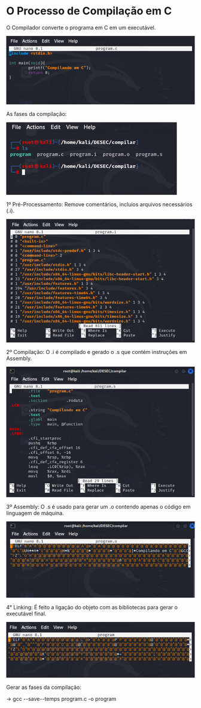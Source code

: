 # O Processo de Compilação em C

O Compilador converte o programa em C em um executável. 

![program.c.png](program.c.png)

As fases da compilação:

![alt text](fases.png)

1º Pré-Processamento: Remove comentários, incluios arquivos necessários (.i).

![program.i.png](program.i.png)

2º Compilação: O .i é compilado e gerado o .s que contém instruções em Assembly.

![program.i.png](program.s.png)

3º Assembly: O .s é usado para gerar um .o contendo apenas o código em linguagem de máquina.

![program.i.png](program.o.png)

4° Linking: É feito a ligação do objeto com as bibliotecas para gerar o executável final.

![program.i.png](program.png)

Gerar as fases da compilação:

-> gcc --save--temps program.c -o program

